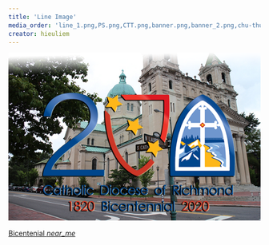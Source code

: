 ```yaml
---
title: 'Line Image'
media_order: 'line_1.png,PS.png,CTT.png,banner.png,banner_2.png,chu-thu-phap-chuc-mung-nam-moi-cho-dien-thoai-36.png,lineXuan.png,ThanhTam.png,TT.png,thanksgiving.jpg,2020EmailLogo.png'
creator: hieuliem
---
```


![](Sacred-Heart.png?classes=img-fluid)
<div class="col-md-12 text-center">
	<a href="https://2020.richmonddiocese.org/" class="showmore" target="_self">Bicentenial <i class="material-icons">near_me</i></a>
</div>